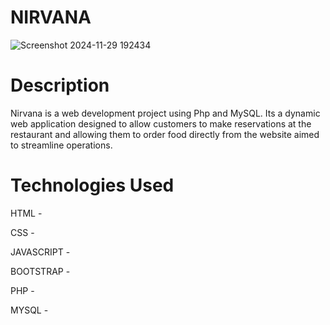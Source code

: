 # NIRVANA
![Screenshot 2024-11-29 192434](https://github.com/user-attachments/assets/e8c8c9fc-6587-4801-8de2-9d73b3a78a90)
# Description
Nirvana is a web development project using Php and MySQL. Its a dynamic web application designed to allow customers to make reservations at the restaurant and allowing them to order food directly from the website aimed to streamline operations.
# Technologies Used
HTML -

CSS -

JAVASCRIPT -

BOOTSTRAP -

PHP -

MYSQL -

